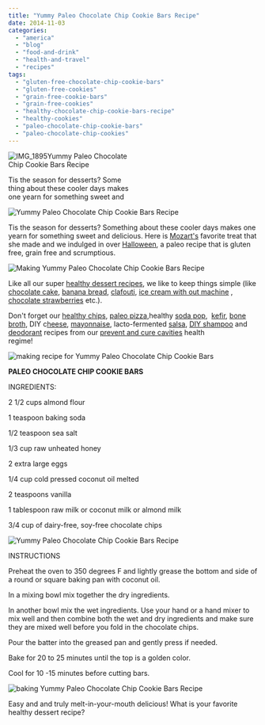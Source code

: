 ```yaml
---
title: "Yummy Paleo Chocolate Chip Cookie Bars Recipe"
date: 2014-11-03
categories: 
  - "america"
  - "blog"
  - "food-and-drink"
  - "health-and-travel"
  - "recipes"
tags: 
  - "gluten-free-chocolate-chip-cookie-bars"
  - "gluten-free-cookies"
  - "grain-free-cookie-bars"
  - "grain-free-cookies"
  - "healthy-chocolate-chip-cookie-bars-recipe"
  - "healthy-cookies"
  - "paleo-chocolate-chip-cookie-bars"
  - "paleo-chocolate-chip-cookies"
---
```


![IMG_1895](https://pub-ac94b3f306b24c0dba4238943c97f2e1.r2.dev/6a00e5502a9507883301b8d0895fc5970c.jpg)Yummy Paleo Chocolate  
Chip Cookie Bars Recipe  
  
Tis the season for desserts? Some  
thing about these cooler days makes  
one yearn for something sweet and

<!--more-->

![ Yummy Paleo Chocolate Chip Cookie Bars Recipe](https://pub-ac94b3f306b24c0dba4238943c97f2e1.r2.dev/6a00e5502a9507883301b8d089660f970c.png)  
  
Tis the season for desserts? Something about these cooler days makes one yearn for something sweet and delicious. Here is [Mozart's](https://pub-ac94b3f306b24c0dba4238943c97f2e1.r2.dev/2014/06/wings-mozart-rocks-little-mix-and-lookssings-like-a-pop-star.html "Mozart teen pop singing star") favorite treat that she made and we indulged in over [Halloween](https://pub-ac94b3f306b24c0dba4238943c97f2e1.r2.dev/2014/10/halloween-travel-around-the-world.html "Halloween travel around the world"), a paleo recipe that is gluten free, grain free and scrumptious.  
  
![ Making Yummy Paleo Chocolate Chip Cookie Bars Recipe](https://pub-ac94b3f306b24c0dba4238943c97f2e1.r2.dev/6a00e5502a9507883301b8d0896616970c.png)  
  
  
Like all our super [healthy dessert recipes](https://pub-ac94b3f306b24c0dba4238943c97f2e1.r2.dev/2013/08/best-healthy-chocolate-ice-cream-recipe-no-machine.html "healthy fast chocolate ice cream recipe paleo no machine"), we like to keep things simple (like [chocolate cake](https://pub-ac94b3f306b24c0dba4238943c97f2e1.r2.dev/2013/10/best-chocolate-cake-recipe-ever-and-its-paleo-healthy-grain-free.html "best paleo chocolate cake recipe"), [banana bread](https://pub-ac94b3f306b24c0dba4238943c97f2e1.r2.dev/2013/08/healthy-banana-bread-recipe-paleogapsgluten-free.html "banana bread healthy recipe paleo GAPS grain-free"), [clafouti](https://pub-ac94b3f306b24c0dba4238943c97f2e1.r2.dev/2013/07/yum-super-healthy-dessert-recipe-paleo-mango-clafouti.html "healthy clafouti paleo dessert"), [ice cream with out machine](https://pub-ac94b3f306b24c0dba4238943c97f2e1.r2.dev/2013/05/easy-healthy-homemade-ice-cream-no-machine-.html#more "healthy ice cream no machine") , [chocolate strawberries](https://pub-ac94b3f306b24c0dba4238943c97f2e1.r2.dev/2014/03/how-to-recipe-for-chocolate-strawberries-paleo-vegetarian.html "chocolate stawberry recipe paleo and vegan") etc.).  
  
Don't forget our [healthy chips](https://pub-ac94b3f306b24c0dba4238943c97f2e1.r2.dev/2013/06/yummy-healthy-chips-recipe.html "healthy chips recipe paleo and vegan"), [paleo pizza](https://pub-ac94b3f306b24c0dba4238943c97f2e1.r2.dev/2013/07/best-paleo-pizza-recipe.html "paleo pizza"),healthy [soda pop](https://pub-ac94b3f306b24c0dba4238943c97f2e1.r2.dev/2012/09/how-to-make-healthy-soda-pop-even-a-kid-can-do-it-.html "healthy soda pop recipe"),  [kefir](https://pub-ac94b3f306b24c0dba4238943c97f2e1.r2.dev/2012/07/-how-to-make-kefir-easy-goats-milk-or-coconut-milk.html "how to make goats milk or coconut kefir"), [bone broth](https://pub-ac94b3f306b24c0dba4238943c97f2e1.r2.dev/2012/10/how-to-make-nourishing-bone-broth-recipes-to-heal.html "bone broth recipe"), DIY c[heese](https://pub-ac94b3f306b24c0dba4238943c97f2e1.r2.dev/2013/02/how-to-make-diy-goat-cheese-with-kefir.html "how to make cheese"), [mayonnaise](https://pub-ac94b3f306b24c0dba4238943c97f2e1.r2.dev/2013/02/how-to-make-homemade-lacto-fermented-mayonnaise.html "DIY mayonnaise recipe"), lacto-fermented [salsa](https://pub-ac94b3f306b24c0dba4238943c97f2e1.r2.dev/2012/09/how-to-make-healthy-lacto-fermented-salsa.html "lacto fermented salsa"), [DIY shampoo](https://pub-ac94b3f306b24c0dba4238943c97f2e1.r2.dev/2012/09/how-to-make-diy-homemade-shampoo-and-creme-rinse-easy-cheap-healthy.html "DIY shampoo and cream rinse") and [deodorant](https://pub-ac94b3f306b24c0dba4238943c97f2e1.r2.dev/2012/09/how-to-make-diy-homemade-deodorant-easy-cheap-healthy.html "DIY homemade deodorant") recipes from our [prevent and cure cavities](https://pub-ac94b3f306b24c0dba4238943c97f2e1.r2.dev/2013/03/curing-gum-disease-and-cavities-naturally.html "prevent and cure cavities naturally") health  
regime!  
  
![making recipe for  Yummy Paleo Chocolate Chip Cookie Bars ](https://pub-ac94b3f306b24c0dba4238943c97f2e1.r2.dev/6a00e5502a9507883301bb07a4a024970d.png)  
  
**PALEO CHOCOLATE CHIP COOKIE BARS**  
  
INGREDIENTS:  
  
2 1/2 cups almond flour

1 teaspoon baking soda  
  
1/2 teaspoon sea salt  
  
1/3 cup raw unheated honey  
  
2 extra large eggs  
  
1/4 cup cold pressed coconut oil melted  
  
2 teaspoons vanilla  
  
1 tablespoon raw milk or coconut milk or almond milk  
  
3/4 cup of dairy-free, soy-free chocolate chips  
  
![ Yummy Paleo Chocolate Chip Cookie Bars Recipe](https://pub-ac94b3f306b24c0dba4238943c97f2e1.r2.dev/6a00e5502a9507883301b8d089662f970c.png)  
  
  
INSTRUCTIONS  
  
Preheat the oven to 350 degrees F and lightly grease the bottom and side of a round or square baking pan with coconut oil.  
  
In a mixing bowl mix together the dry ingredients.  
  
In another bowl mix the wet ingredients. Use your hand or a hand mixer to mix well and then combine both the wet and dry ingredients and make sure they are mixed well before you fold in the chocolate chips.  
  
Pour the batter into the greased pan and gently press if needed.  
  
Bake for 20 to 25 minutes until the top is a golden color.  
  
Cool for 10 -15 minutes before cutting bars.  
  
![baking  Yummy Paleo Chocolate Chip Cookie Bars Recipe](https://pub-ac94b3f306b24c0dba4238943c97f2e1.r2.dev/6a00e5502a9507883301b8d0896635970c.png)  
  
Easy and and truly melt-in-your-mouth delicious! What is your favorite healthy dessert recipe?
